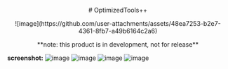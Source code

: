 <p align="center">
# OptimizedTools++
</p>

<p align="center">
![image](https://github.com/user-attachments/assets/48ea7253-b2e7-4361-8fb7-a49b6164c2a6)
</p>

<p align="center">
**note: this product is in development, not for release**
</p>

**screenshot:**
![image](https://github.com/user-attachments/assets/538bb5d5-66e6-4aca-88b4-a746857af2ce)
![image](https://github.com/user-attachments/assets/a121e6b3-7ad2-45ba-af32-137944308361)
![image](https://github.com/user-attachments/assets/58d8204a-2b29-42b2-bf29-462ef5ad5736)
![image](https://github.com/user-attachments/assets/4d1b3963-5870-4157-878b-39c660917230)



